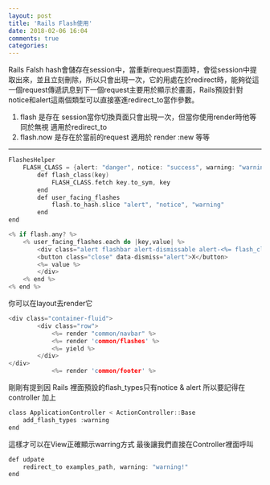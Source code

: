 ```yaml
---
layout: post
title: 'Rails Flash使用'
date: 2018-02-06 16:04
comments: true
categories: 
---
```

Rails Falsh hash會儲存在session中，當重新request頁面時，會從session中提取出來，並且立刻刪除，所以只會出現一次，它的用處在於redirect時，能夠從這一個request傳遞訊息到下一個request主要用於顯示於畫面，Rails預設針對notice和alert這兩個類型可以直接塞進redirect_to當作參數。
1. flash 是存在 session當你切換頁面只會出現一次，但當你使用render時他等同於無視 適用於redirect_to
2. flash.now 是存在於當前的request 適用於 render :new 等等

***
```c app\helpers\flashes_helper.rb
FlashesHelper
	FLASH_CLASS = {alert: "danger", notice: "success", warning: "warning"}.freeze
		def flash_class(key)
			FLASH_CLASS.fetch key.to_sym, key
		end
		def user_facing_flashes
			flash.to_hash.slice "alert", "notice", "warning"
		end
end
```
```c app\views\common\_flashes.html.erb
<% if flash.any? %>
	<% user_facing_flashes.each do |key,value| %>
		<div class="alert flashbar alert-dismissable alert-<%= flash_class(key) %>">
		<button class="close" data-dismiss="alert">X</button>
		<%= value %>
		</div>
	<% end %>
<% end %>
```
你可以在layout去render它
```c app\views\layout\application.html.erb
<div class="container-fluid">
		<div class="row">
			<%= render "common/navbar" %>
			<%= render 'common/flashes' %>
			<%= yield %>
		</div>
</div>
			<%= render 'common/footer' %>
```
剛剛有提到因 Rails 裡面預設的flash_types只有notice & alert
所以要記得在controller 加上
```c app\controller\application_controller.rb
class ApplicationController < ActionController::Base
	add_flash_types :warning
end
```
這樣才可以在View正確顯示warring方式
最後讓我們直接在Controller裡面呼叫
```c app\controller\example_controller.rb
def udpate
	redirect_to examples_path, warning: "warning!"
end
```